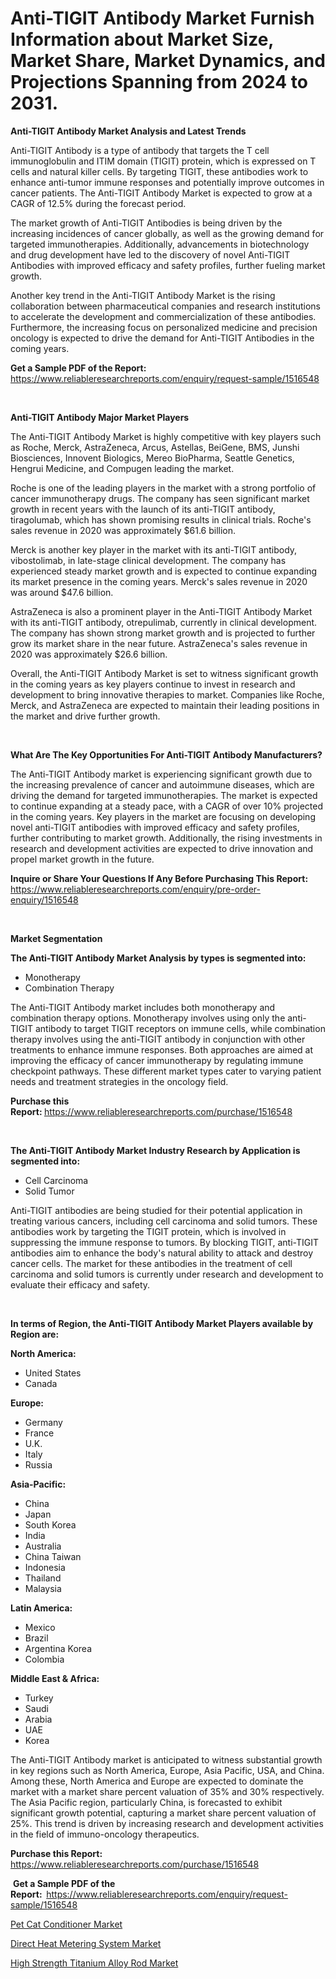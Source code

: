 <p><h1>Anti-TIGIT Antibody Market Furnish Information about Market Size, Market Share, Market Dynamics, and Projections Spanning from 2024 to 2031.</h1></p><p><strong>Anti-TIGIT Antibody Market Analysis and Latest Trends</strong></p>
<p><p>Anti-TIGIT Antibody is a type of antibody that targets the T cell immunoglobulin and ITIM domain (TIGIT) protein, which is expressed on T cells and natural killer cells. By targeting TIGIT, these antibodies work to enhance anti-tumor immune responses and potentially improve outcomes in cancer patients. The Anti-TIGIT Antibody Market is expected to grow at a CAGR of 12.5% during the forecast period.</p><p>The market growth of Anti-TIGIT Antibodies is being driven by the increasing incidences of cancer globally, as well as the growing demand for targeted immunotherapies. Additionally, advancements in biotechnology and drug development have led to the discovery of novel Anti-TIGIT Antibodies with improved efficacy and safety profiles, further fueling market growth.</p><p>Another key trend in the Anti-TIGIT Antibody Market is the rising collaboration between pharmaceutical companies and research institutions to accelerate the development and commercialization of these antibodies. Furthermore, the increasing focus on personalized medicine and precision oncology is expected to drive the demand for Anti-TIGIT Antibodies in the coming years.</p></p>
<p><strong>Get a Sample PDF of the Report:&nbsp;</strong> <a href="https://www.reliableresearchreports.com/enquiry/request-sample/1516548">https://www.reliableresearchreports.com/enquiry/request-sample/1516548</a></p>
<p>&nbsp;</p>
<p><strong>Anti-TIGIT Antibody Major Market Players</strong></p>
<p><p>The Anti-TIGIT Antibody Market is highly competitive with key players such as Roche, Merck, AstraZeneca, Arcus, Astellas, BeiGene, BMS, Junshi Biosciences, Innovent Biologics, Mereo BioPharma, Seattle Genetics, Hengrui Medicine, and Compugen leading the market. </p><p>Roche is one of the leading players in the market with a strong portfolio of cancer immunotherapy drugs. The company has seen significant market growth in recent years with the launch of its anti-TIGIT antibody, tiragolumab, which has shown promising results in clinical trials. Roche's sales revenue in 2020 was approximately $61.6 billion.</p><p>Merck is another key player in the market with its anti-TIGIT antibody, vibostolimab, in late-stage clinical development. The company has experienced steady market growth and is expected to continue expanding its market presence in the coming years. Merck's sales revenue in 2020 was around $47.6 billion.</p><p>AstraZeneca is also a prominent player in the Anti-TIGIT Antibody Market with its anti-TIGIT antibody, otrepulimab, currently in clinical development. The company has shown strong market growth and is projected to further grow its market share in the near future. AstraZeneca's sales revenue in 2020 was approximately $26.6 billion.</p><p>Overall, the Anti-TIGIT Antibody Market is set to witness significant growth in the coming years as key players continue to invest in research and development to bring innovative therapies to market. Companies like Roche, Merck, and AstraZeneca are expected to maintain their leading positions in the market and drive further growth.</p></p>
<p>&nbsp;</p>
<p><strong>What Are The Key Opportunities For Anti-TIGIT Antibody Manufacturers?</strong></p>
<p><p>The Anti-TIGIT Antibody market is experiencing significant growth due to the increasing prevalence of cancer and autoimmune diseases, which are driving the demand for targeted immunotherapies. The market is expected to continue expanding at a steady pace, with a CAGR of over 10% projected in the coming years. Key players in the market are focusing on developing novel anti-TIGIT antibodies with improved efficacy and safety profiles, further contributing to market growth. Additionally, the rising investments in research and development activities are expected to drive innovation and propel market growth in the future.</p></p>
<p><strong>Inquire or Share Your Questions If Any Before Purchasing This Report:</strong> <a href="https://www.reliableresearchreports.com/enquiry/pre-order-enquiry/1516548">https://www.reliableresearchreports.com/enquiry/pre-order-enquiry/1516548</a></p>
<p>&nbsp;</p>
<p><strong>Market Segmentation</strong></p>
<p><strong>The Anti-TIGIT Antibody Market Analysis by types is segmented into:</strong></p>
<p><ul><li>Monotherapy</li><li>Combination Therapy</li></ul></p>
<p><p>The Anti-TIGIT Antibody market includes both monotherapy and combination therapy options. Monotherapy involves using only the anti-TIGIT antibody to target TIGIT receptors on immune cells, while combination therapy involves using the anti-TIGIT antibody in conjunction with other treatments to enhance immune responses. Both approaches are aimed at improving the efficacy of cancer immunotherapy by regulating immune checkpoint pathways. These different market types cater to varying patient needs and treatment strategies in the oncology field.</p></p>
<p><strong>Purchase this Report:&nbsp;</strong><a href="https://www.reliableresearchreports.com/purchase/1516548">https://www.reliableresearchreports.com/purchase/1516548</a></p>
<p>&nbsp;</p>
<p><strong>The Anti-TIGIT Antibody Market Industry Research by Application is segmented into:</strong></p>
<p><ul><li>Cell Carcinoma</li><li>Solid Tumor</li></ul></p>
<p><p>Anti-TIGIT antibodies are being studied for their potential application in treating various cancers, including cell carcinoma and solid tumors. These antibodies work by targeting the TIGIT protein, which is involved in suppressing the immune response to tumors. By blocking TIGIT, anti-TIGIT antibodies aim to enhance the body's natural ability to attack and destroy cancer cells. The market for these antibodies in the treatment of cell carcinoma and solid tumors is currently under research and development to evaluate their efficacy and safety.</p></p>
<p>&nbsp;</p>
<p><strong>In terms of Region, the Anti-TIGIT Antibody Market Players available by Region are:</strong></p>
<p>
    <p> <strong> North America: </strong>
        <ul>
            <li>United States</li>
            <li>Canada</li>
        </ul>
        </p> 
    <p> <strong> Europe: </strong>
        <ul>
            <li>Germany</li>
            <li>France</li>
            <li>U.K.</li>
            <li>Italy</li>
            <li>Russia</li>
        </ul>
        </p> 
    <p> <strong> Asia-Pacific: </strong>
        <ul>
            <li>China</li>
            <li>Japan</li>
            <li>South Korea</li>
            <li>India</li>
            <li>Australia</li>
            <li>China Taiwan</li>
            <li>Indonesia</li>
            <li>Thailand</li>
            <li>Malaysia</li>
        </ul>
        </p> 
    <p> <strong> Latin America: </strong>
        <ul>
            <li>Mexico</li>
            <li>Brazil</li>
            <li>Argentina Korea</li>
            <li>Colombia</li>
        </ul>
        </p> 
    <p> <strong> Middle East & Africa: </strong>
        <ul>
            <li>Turkey</li>
            <li>Saudi</li>
            <li>Arabia</li>
            <li>UAE</li>
            <li>Korea</li>
        </ul>
    </p>
    </p>
<p><p>The Anti-TIGIT Antibody market is anticipated to witness substantial growth in key regions such as North America, Europe, Asia Pacific, USA, and China. Among these, North America and Europe are expected to dominate the market with a market share percent valuation of 35% and 30% respectively. The Asia Pacific region, particularly China, is forecasted to exhibit significant growth potential, capturing a market share percent valuation of 25%. This trend is driven by increasing research and development activities in the field of immuno-oncology therapeutics.</p></p>
<p><strong>Purchase this Report: </strong><a href="https://www.reliableresearchreports.com/purchase/1516548">https://www.reliableresearchreports.com/purchase/1516548</a></p>
<p>&nbsp;<strong>Get a Sample PDF of the Report:&nbsp;&nbsp;</strong><a href="https://www.reliableresearchreports.com/enquiry/request-sample/1516548">https://www.reliableresearchreports.com/enquiry/request-sample/1516548</a></p>
<p><strong></strong></p>
<p><p><a href="https://view.publitas.com/reportprime-1/pet-cat-conditioner-market-analysis-examines-its-scope-on-growth-opportunities-and-forecasted-trends-spanning-from-2024-to-2031/">Pet Cat Conditioner Market</a></p><p><a href="https://view.publitas.com/reportprime-1/decoding-the-direct-heat-metering-system-market-a-deep-dive-into-the-latest-market-trends-market-segmentation-and-competitive-analysis/">Direct Heat Metering System Market</a></p><p><a href="https://view.publitas.com/reportprime-1/high-strength-titanium-alloy-rod-market-size-and-examines-its-market-scope-with-a-primary-focus-on-growth-opportunities-and-forecasted-trends-spanning-from-2024-to-2031/">High Strength Titanium Alloy Rod Market</a></p></p>